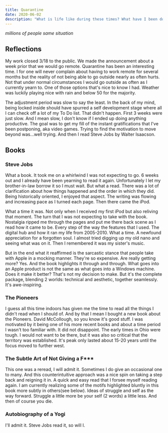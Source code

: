 ```yaml
---
title: Quarantine
date: 2020-06-02
description: "What is life like during these times? What have I been doing?"
---
```

*millions of people same situation*

## Reflections

My work closed 3/18 to the public. We made the announcement about a week prior that we would go remote. Quarantine has been an interesting time. I for one will never complain about having to work remote for several months but the reality of not being able to go outside nearly as often hurts. Not that under normal circumstances I would go outside as often as I currently yearn to. One of those options that's nice to know I had. Weather was luckily playing nice with rain and below 50 for the majority.

The adjustment period was slow to say the least. In the back of my mind, being locked inside should have spurred a self development stage where all I can check off a lot of my To Do list. That didn't happen. First 3 weeks were just slow. And I mean slow, I don't know if I ended up doing anything productive. The goal was to get my fill of the instant gratifications that I've been postponing, aka video games. Trying to find the motivation to move beyond was...well trying. And then I read Steve Jobs by Walter Isaacson.

## Books

### Steve Jobs

What a book. It took me on a whirlwind I was not expecting to go. 6 weeks out and I already have been yearning to read it again. Unfortunately I let my brother-in-law borrow it so I must wait. But what a read. There was a lot of clarification about how things happened and the order in which they did. Being historically oriented, I enjoyed that aspect. The writing was flowing and increasing pace as I turned each page. Then there came the iPod.

What a time it was. Not only when I received my first iPod but also reliving that moment. The turn that I was not expecting to take with the book. Nostalgia ripped me through the pages and put me there back scene as I read how it came to be. Every step of the way the features that I used. The digital hub and how it ran my life from 2005-2010. What a time. A newfound appreciation for a forgotten soul. I almost tried digging up my old nano and seeing what was on it. Then I remembered it was my sister's music.

But in the end what it reaffirmed is the sarcastic stance that people take with Apple in a mocking manner. They're so expensive. Are really getting more? Yes. And the book highlights it through and through. What goes into an Apple product is not the same as what goes into a Windows machine. Does it make it better? That's not my decision to make. But it's the complete package, blending 2 worlds: technical and aesthetic, together seamlessly. It's awe-inspiring.

### The Pioneers

I guess all this time indoors has given me the time to read all the things I didn't read when I should of. And by that I mean I bought a new book about the Pioneers. David McCollough, so you know it's good stuff. I was motivated by it being one of his more recent books and about a time period I wasn't too familiar with. It did not disappoint. The early times in Ohio were tough. I would not want to be there, but it was also so critical that the territory was established. It's peak only lasted about 15-20 years until the focus moved to further west.

### The Subtle Art of Not Giving a F***

This one was a reread, I will admit it. Sometimes I do give an occasional one to many. And this counterintuitive approach was a nice spin on taking a step back and reigning it in. A quick and easy read that I forsee myself reading again. I am currently realizing some of the motifs highlighted bluntly in this book more subtly in others(see below). Ideas of struggle and self as the way forward. Struggle a little more be your self (2 words) a little less. And then of course you die.

### Autobiography of a Yogi

I'll admit it. Steve Jobs read it, so will I.
